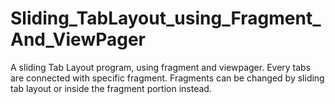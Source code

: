 # Sliding_TabLayout_using_Fragment_And_ViewPager
A sliding Tab Layout program, using fragment and viewpager. Every tabs are connected with specific fragment. Fragments can be changed by sliding tab layout or inside the fragment portion instead. 
